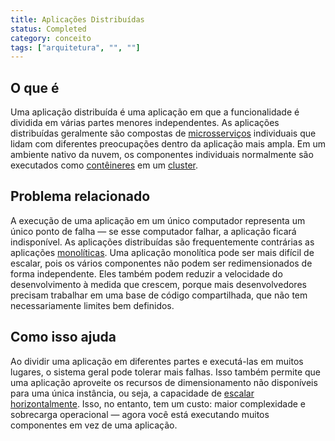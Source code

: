 ```yaml
---
title: Aplicações Distribuídas
status: Completed
category: conceito
tags: ["arquitetura", "", ""]
---
```


## O que é

Uma aplicação distribuída é uma aplicação em que a funcionalidade é dividida em várias partes menores independentes. 
As aplicações distribuídas geralmente são compostas de [microsserviços](/microservices/) individuais 
que lidam com diferentes preocupações dentro da aplicação mais ampla. 
Em um ambiente nativo da nuvem, os componentes individuais normalmente são executados como [contêineres](/pt-br/container/) em um [cluster](/pt-br/cluster/).

## Problema relacionado 

A execução de uma aplicação em um único computador representa um único ponto de falha — se esse computador falhar, a aplicação ficará indisponível. 
As aplicações distribuídas são frequentemente contrárias as aplicações [monolíticas](/monolithic-apps/). 
Uma aplicação monolítica pode ser mais difícil de escalar, pois os vários componentes não podem ser redimensionados de forma independente. 
Eles também podem reduzir a velocidade do desenvolvimento à medida que crescem, porque mais desenvolvedores precisam trabalhar em uma base de código compartilhada, que não tem necessariamente limites bem definidos.

## Como isso ajuda

Ao dividir uma aplicação em diferentes partes e executá-las em muitos lugares, o sistema geral pode tolerar mais falhas. 
Isso também permite que uma aplicação aproveite os recursos de dimensionamento não disponíveis para uma única instância, ou seja, a capacidade de [escalar horizontalmente](/horizontal-scaling/). 
Isso, no entanto, tem um custo: maior complexidade e sobrecarga operacional — agora você está executando muitos componentes em vez de uma aplicação.
